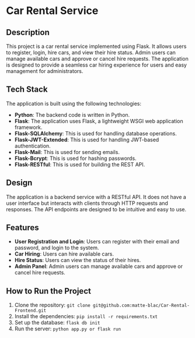 # Car Rental Service

## Description
This project is a car rental service implemented using Flask. It allows users to register, login, hire cars, and view their hire status. Admin users can manage available cars and approve or cancel hire requests. The application is designed to provide a seamless car hiring experience for users and easy management for administrators.

## Tech Stack
The application is built using the following technologies:
- **Python**: The backend code is written in Python.
- **Flask**: The application uses Flask, a lightweight WSGI web application framework.
- **Flask-SQLAlchemy**: This is used for handling database operations.
- **Flask-JWT-Extended**: This is used for handling JWT-based authentication.
- **Flask-Mail**: This is used for sending emails.
- **Flask-Bcrypt**: This is used for hashing passwords.
- **Flask-RESTful**: This is used for building the REST API.

## Design
The application is a backend service with a RESTful API. It does not have a user interface but interacts with clients through HTTP requests and responses. The API endpoints are designed to be intuitive and easy to use.

## Features
- **User Registration and Login**: Users can register with their email and password, and login to the system.
- **Car Hiring**: Users can hire available cars.
- **Hire Status**: Users can view the status of their hires.
- **Admin Panel**: Admin users can manage available cars and approve or cancel hire requests.

## How to Run the Project
1. Clone the repository: `git clone git@github.com:matte-blac/Car-Rental-Frontend.git`
2. Install the dependencies: `pip install -r requirements.txt`
3. Set up the database: `flask db init`
4. Run the server: `python app.py or flask run`
